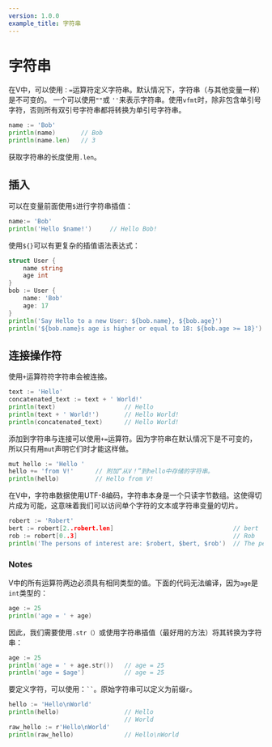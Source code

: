 ```yaml
---
version: 1.0.0
example_title: 字符串
---
```


# 字符串

在V中，可以使用`：=`运算符定义字符串。默认情况下，字符串（与其他变量一样）是不可变的。
一个可以使用`""`或 `''`来表示字符串。使用`vfmt`时，除非包含单引号字符，否则所有双引号字符串都将转换为单引号字符串。

```go
name := 'Bob'
println(name)       // Bob
println(name.len)   // 3
```

获取字符串的长度使用`.len`。

## 插入

可以在变量前面使用`$`进行字符串插值：

```go
name:= 'Bob'
println('Hello $name!')     // Hello Bob!
```

使用`${}`可以有更复杂的插值语法表达式：

```go
struct User {
    name string
    age int
}
bob := User {
    name: 'Bob'
    age: 17
}
println('Say Hello to a new User: ${bob.name}, ${bob.age}')             // Say Hello to new User: Bob, 17
println('${bob.name}s age is higher or equal to 18: ${bob.age >= 18}')  // 0 <=> number representation for false
```

## 连接操作符

使用`+`运算符符字符串会被连接。

```go
text := 'Hello'
concatenated_text := text + ' World!'
println(text)                   // Hello
println(text + ' World!')       // Hello World!
println(concatenated_text)      // Hello World!
```

添加到字符串与连接可以使用`+=`运算符。因为字符串在默认情况下是不可变的，所以只有用`mut`声明它们时才能这样做。

```go
mut hello := 'Hello '
hello += 'from V!'      // 附加“从V！”到hello中存储的字符串。
println(hello)          // Hello from V!
```

在V中，字符串数据使用UTF-8编码，字符串本身是一个只读字节数组。这使得切片成为可能，这意味着我们可以访问单个字符的文本或字符串变量的切片。
```go
robert := 'Robert'
bert := robert[2..robert.len]                                 // bert
rob := robert[0..3]                                           // Rob
println('The persons of interest are: $robert, $bert, $rob')  // The persons of interest are: Robert, bert, Rob
```

### Notes

V中的所有运算符两边必须具有相同类型的值。下面的代码无法编译，因为`age`是`int`类型的：

```go
age := 25
println('age = ' + age)
```

因此，我们需要使用`.str（）`或使用字符串插值（最好用的方法）将其转换为字符串：

```go
age := 25
println('age = ' + age.str())   // age = 25
println('age = $age')           // age = 25
```

要定义字符，可以使用：` `` `。原始字符串可以定义为前缀`r`。

```go
hello := 'Hello\nWorld'
println(hello)                  // Hello
                                // World
raw_hello := r'Hello\nWorld'
println(raw_hello)              // Hello\nWorld
```

